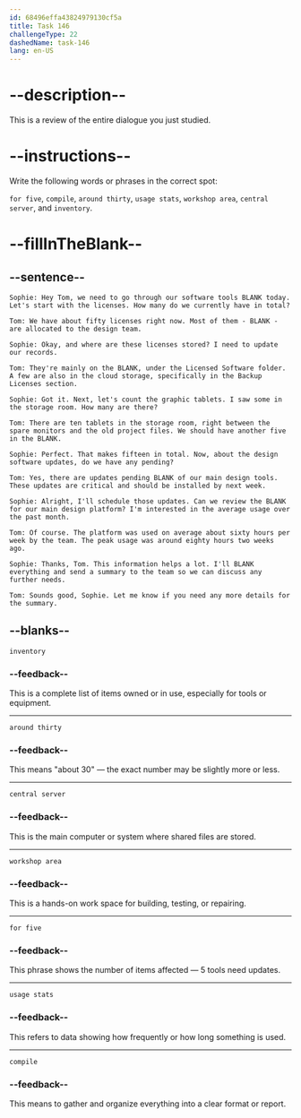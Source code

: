 ```yaml
---
id: 68496effa43824979130cf5a
title: Task 146
challengeType: 22
dashedName: task-146
lang: en-US
---
```


<!-- REVIEW -->

# --description--

This is a review of the entire dialogue you just studied.

# --instructions--

Write the following words or phrases in the correct spot:

`for five`, `compile`, `around thirty`, `usage stats`, `workshop area`, `central server`, and `inventory`.

# --fillInTheBlank--

## --sentence--

`Sophie: Hey Tom, we need to go through our software tools BLANK today. Let's start with the licenses. How many do we currently have in total?`

`Tom: We have about fifty licenses right now. Most of them - BLANK - are allocated to the design team.`

`Sophie: Okay, and where are these licenses stored? I need to update our records.`

`Tom: They're mainly on the BLANK, under the Licensed Software folder. A few are also in the cloud storage, specifically in the Backup Licenses section.`

`Sophie: Got it. Next, let's count the graphic tablets. I saw some in the storage room. How many are there?`

`Tom: There are ten tablets in the storage room, right between the spare monitors and the old project files. We should have another five in the BLANK.`

`Sophie: Perfect. That makes fifteen in total. Now, about the design software updates, do we have any pending?`

`Tom: Yes, there are updates pending BLANK of our main design tools. These updates are critical and should be installed by next week.`

`Sophie: Alright, I'll schedule those updates. Can we review the BLANK for our main design platform? I'm interested in the average usage over the past month.`

`Tom: Of course. The platform was used on average about sixty hours per week by the team. The peak usage was around eighty hours two weeks ago.`

`Sophie: Thanks, Tom. This information helps a lot. I'll BLANK everything and send a summary to the team so we can discuss any further needs.`

`Tom: Sounds good, Sophie. Let me know if you need any more details for the summary.`

## --blanks--

`inventory`

### --feedback--

This is a complete list of items owned or in use, especially for tools or equipment.

---

`around thirty`

### --feedback--

This means "about 30" — the exact number may be slightly more or less.

---

`central server`

### --feedback--

This is the main computer or system where shared files are stored.

---

`workshop area`

### --feedback--

This is a hands-on work space for building, testing, or repairing.

---

`for five`

### --feedback--

This phrase shows the number of items affected — 5 tools need updates.

---

`usage stats`

### --feedback--

This refers to data showing how frequently or how long something is used.

---

`compile`

### --feedback--

This means to gather and organize everything into a clear format or report.
